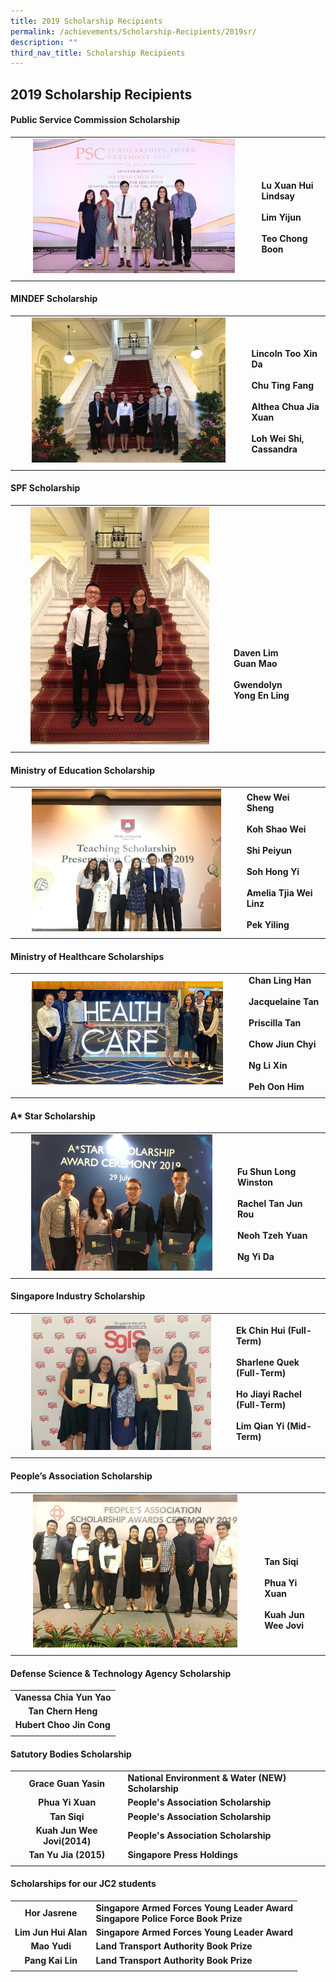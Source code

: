 ```yaml
---
title: 2019 Scholarship Recipients
permalink: /achievements/Scholarship-Recipients/2019sr/
description: ""
third_nav_title: Scholarship Recipients
---
```

## 2019 Scholarship Recipients

#### Public Service Commission Scholarship

|   |   |
|:-:|---|
| <img src="/images/PSC.jpeg" style="width:85%">  | <br><br>**Lu Xuan Hui Lindsay**   <br><br>**Lim Yijun** <br><br>**Teo Chong Boon**  |
|   |   |

#### MINDEF Scholarship

|   |   |
|:-:|---|
| <img src="/images/MINDEF.jpg" style="width:85%">  | <br><br>**Lincoln Too Xin Da** <br><br>**Chu Ting Fang**   <br><br>**Althea Chua Jia Xuan** <br><br>**Loh Wei Shi, Cassandra**  |
|   |   |

#### SPF Scholarship

|   |   |
|:-:|---|
| <img src="/images/SPF1.jpg" style="width:85%">  | <br><br><br><br><br><br><br><br><br>**Daven Lim Guan Mao** <br><br>**Gwendolyn Yong En Ling**  |
|   |   |

#### Ministry of Education Scholarship

|   |   |
|:-:|---|
| <img src="/images/MOE.jpg" style="width:85%">  | **Chew Wei Sheng**   <br><br>**Koh Shao Wei** <br><br>**Shi Peiyun**<br><br>**Soh Hong Yi** <br><br>**Amelia Tjia Wei Linz** <br><br>**Pek Yiling**  |
|   |   |

#### Ministry of Healthcare Scholarships

|   |   |
|:-:|---|
| <img src="/images/Healthcare.jpeg" style="width:85%">  | **Chan Ling Han**  <br><br>**Jacquelaine Tan**  <br><br>**Priscilla Tan**  <br><br>**Chow Jiun Chyi**  <br><br>**Ng Li Xin**  <br><br>**Peh Oon Him**  |
|   |   |

#### A\* Star Scholarship

|   |   |
|:-:|---|
| <img src="/images/A_star.jpg" style="width:85%">  | <br><br>**Fu Shun Long Winston**   <br><br>**Rachel Tan Jun Rou** <br><br>**Neoh Tzeh Yuan** <br><br>**Ng Yi Da**  |
|   |   |

#### Singapore Industry Scholarship

|   |   |
|:-:|---|
| <img src="/images/SIS.jpg" style="width:85%">  | **Ek Chin Hui (Full-Term)**  <br><br>**Sharlene Quek (Full-Term)**<br><br>**Ho Jiayi Rachel (Full-Term)** <br><br>**Lim Qian Yi (Mid-Term)**  |
|   |   |

#### People’s Association Scholarship

|   |   |
|:-:|---|
| <img src="/images/PA.jpg" style="width:85%">  | <br><br><br><br>**Tan Siqi**  <br><br>**Phua Yi Xuan**<br><br>**Kuah Jun Wee Jovi**  |
|   |   |

#### Defense Science & Technology Agency Scholarship

|   |
|:-:|
| **Vanessa Chia Yun Yao**  |
| **Tan Chern Heng**  |
| **Hubert Choo Jin Cong**  |
|   |

#### Satutory Bodies Scholarship

|   |   |
|:-:|---|
| **Grace Guan Yasin**  | **National Environment & Water (NEW) Scholarship**  |
| **Phua Yi Xuan**  | **People's Association Scholarship**  |
| **Tan Siqi**  | **People's Association Scholarship**  |
| **Kuah Jun Wee Jovi(2014)**  | **People's Association Scholarship**  |
| **Tan Yu Jia (2015)**  | **Singapore Press Holdings**  |
|   |   |

#### Scholarships for our JC2 students

|   |   |
|:-:|---|
| **Hor Jasrene**  | **Singapore Armed Forces Young Leader Award**<br>**Singapore Police Force Book Prize**  |
| **Lim Jun Hui Alan**  | **Singapore Armed Forces Young Leader Award**  |
| **Mao Yudi**  | **Land Transport Authority Book Prize**  |
| **Pang Kai Lin**  | **Land Transport Authority Book Prize**  |
|   |   |
